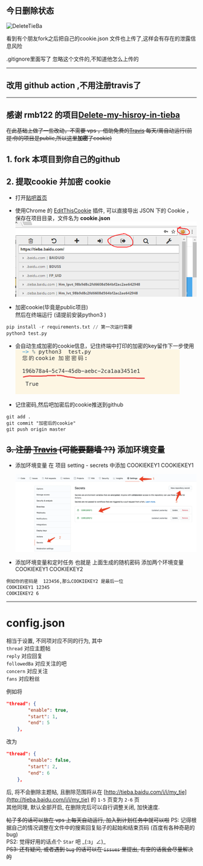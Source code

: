 
## 今日删除状态

![DeleteTieBa](https://github.com/ghosx/tieba/workflows/DeleteTieBa/badge.svg)

看到有个朋友fork之后把自己的cookie.json 文件也上传了,这样会有存在的泄露信息风险

.gitignore里面写了  忽略这个文件的,不知道他怎么上传的


---
## 改用 github action ,不用注册travis了
 


----

## 感谢 rmb122 的项目[Delete-my-hisroy-in-tieba][3]
~~在此基础上做了一些改动，不需要 vps ，借助免费的[Travis][1] 每天/周自动运行(前提:你的项目是public,所以这里**加密**了cookie)~~
##  1. fork 本项目到你自己的github

##  2. 提取cookie 并加密 cookie
- 打开[贴吧首页](https://tieba.baidu.com/)
- 使用Chrome 的 [EditThisCookie][2] 插件, 可以直接导出 JSON 下的 Cookie  ，保存在项目目录，文件名为 
**cookie.json** ![](./getcookie.png )

- 加密cookie(毕竟是public项目) <br>然后在终端运行 (请提前安装python3 )
``` python
pip install -r requirements.txt // 第一次运行需要
python3 test.py
```
- 会自动生成加密的cookie信息，记住终端中打印的加密的key留作下一步使用
![](./travis0.png)

-  记住密码,然后吧加密后的cookie推送到github

```
git add .
git commit "加密后的cookie"
git push origin master
```
## ~~3. 注册 [Travis][1] (可能要翻墙 ??)~~ 添加环境变量
<!-- - 直接用github账号注册就可以了.
- 然后在控制面板中 点击 "+"链接你的项目
如图 
![](./travis1.png) -->


- 添加环境变量
   在 项目 setting  - secrets 中添加  COOKIEKEY1 COOKIEKEY1

   ![](./setenv.webp)



- 添加环境变量和定时任务  也就是 上面生成的随机密码
    添加两个环境变量 COOKIEKEY1  COOKIEKEY2

```
例如你的密码是  123456,那么COOKIEKEY2 是最后一位
COOKIEKEY1 12345
COOKIEKEY2 6

```

---

 
  
# config.json

相当于设置, 不同项对应不同的行为, 其中  
`thread` 对应主题帖  
`reply` 对应回复  
`followedBa` 对应关注的吧  
`concern` 对应关注  
`fans` 对应粉丝  
  
例如将  
```json
"thread": {
        "enable": true,
        "start": 1,
        "end": 5
    },
```
改为  
```json
"thread": {
        "enable": false,
        "start": 2,
        "end": 6
    },
```
后, 将不会删除主题帖, 且删除范围将从在 [http://tieba.baidu.com/i/i/my_tie](http://tieba.baidu.com/i/i/my_tie) 的 `1-5` 页变为 `2-6` 页  
其他同理, 默认全部开启, 在删除完后可以自行调整关闭, 加快速度.  


~~帖子多的话可以放在 vps 上每天自动运行, 加入到计划任务中就可以啦~~
PS: 记得根据自己的情况调整在文件中的搜索回复贴子的起始和结束页码 (百度有各种奇葩的 bug)  
PS2: 觉得好用的话点个 `Star` 吧 \_(:з」∠)\_  
~~PS3: 还有疑问, 或者遇到 `bug` 的话可以在 `issues` 里提出, 有空的话我会尽量解决的~~

[1]: https://travis-ci.org/
[2]: https://chrome.google.com/webstore/detail/editthiscookie/fngmhnnpilhplaeedifhccceomclgfbg
[3]: https://github.com/rmb122/Delete-my-hisroy-in-tieba/blob/master/Guide.md
